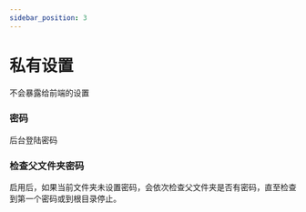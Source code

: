 ```yaml
---
sidebar_position: 3
---
```


# 私有设置
不会暴露给前端的设置
### 密码
后台登陆密码
### 检查父文件夹密码
启用后，如果当前文件夹未设置密码，会依次检查父文件夹是否有密码，直至检查到第一个密码或到根目录停止。
